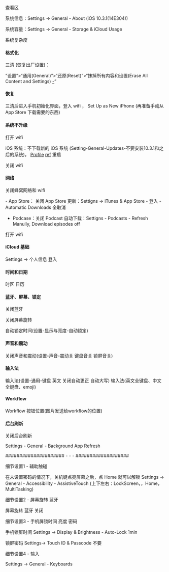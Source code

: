 
查看区

系统信息：Settings -> General - About (iOS 10.3.1(14E304))

系统容量：Settings -> General - Storage & iCloud Usage

系统复杂度

#### 格式化

三清 (恢复出厂设置)：

“设置”>“通用(General)”>“还原(Reset)”>“抹掉所有内容和设置(Erase All Content and Settings) [-](https://support.apple.com/zh-cn/ht201274)”

#### 恢复

三清后进入手机初始化界面，登入 wifi ，
Set Up as New iPhone (再准备手动从 App Store 下载需要的东西)

#### 系统不升级

打开 wifi

iOS 系统：不下载新的 iOS 系统 (Setting-General-Updates-不要安装10.3.1和之后的系统)， [Profile](https://oldcat.me/web/NOOTA9.mobileconfig) [ref](https://sspai.com/post/40961) 重启

关闭 wifi

#### 网络

关闭蜂窝网络和 wifi

- App Store： 关闭 App Store 更新：Settigns -> iTunes & App Store - 登入 - Automatic Downloads 全取消

- Podcase：关闭 Podcast 自动下载：Settigns - Podcasts - Refresh Manully, Download episodes off

打开 wifi

#### iCloud 基础

Settings -> 个人信息 登入

#### 时间和日期

时区 日历

#### 蓝牙、屏幕、锁定

关闭蓝牙

关闭屏幕旋转

自动锁定时间(设置-显示与亮度-自动锁定)

#### 声音和震动

关闭声音和震动(设置-声音-震动关 键盘音关 锁屏音关)

#### 输入法

输入法(设置-通用-键盘 英文 关闭自动更正 自动大写)
输入法(英文全键盘、中文全键盘、emoji)

#### Workflow

Workflow 按钮位置(图片发送给workflow的位置)

#### 后台刷新

关闭后台刷新

Settings - General - Background App Refresh

##################### - - - ###################

细节设置1 - 辅助触碰

在未设置密码的情况下，关机键点亮屏幕之后，点 Home 就可以解锁
Settings -> General - Accessibility - AssistiveTouch (上下左右：LockScreen，，Home，MultiTasking)

细节设置2 - 屏幕旋转 蓝牙

屏幕旋转 蓝牙 关闭

细节设置3 - 手机屏锁时间 亮度 密码

手机锁屏时间 Settings -> Display & Brightness - Auto-Lock 1min

锁屏密码 Settings-> Touch ID & Passcode 不要

细节设置4 - 输入

Settings -> General - Keyboards
